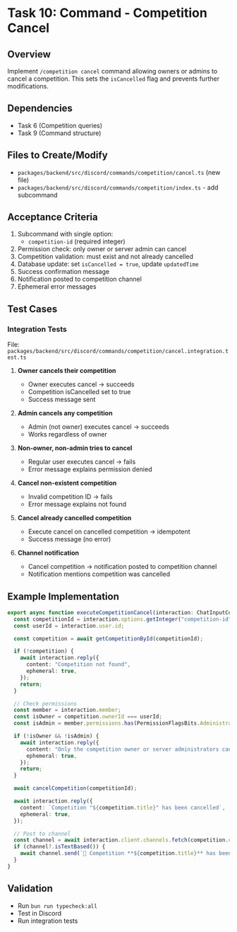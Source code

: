 # Task 10: Command - Competition Cancel

## Overview

Implement `/competition cancel` command allowing owners or admins to cancel a competition. This sets the `isCancelled` flag and prevents further modifications.

## Dependencies

- Task 6 (Competition queries)
- Task 9 (Command structure)

## Files to Create/Modify

- `packages/backend/src/discord/commands/competition/cancel.ts` (new file)
- `packages/backend/src/discord/commands/competition/index.ts` - add subcommand

## Acceptance Criteria

1. Subcommand with single option:
   - `competition-id` (required integer)
2. Permission check: only owner or server admin can cancel
3. Competition validation: must exist and not already cancelled
4. Database update: set `isCancelled = true`, update `updatedTime`
5. Success confirmation message
6. Notification posted to competition channel
7. Ephemeral error messages

## Test Cases

### Integration Tests

File: `packages/backend/src/discord/commands/competition/cancel.integration.test.ts`

1. **Owner cancels their competition**
   - Owner executes cancel → succeeds
   - Competition isCancelled set to true
   - Success message sent

2. **Admin cancels any competition**
   - Admin (not owner) executes cancel → succeeds
   - Works regardless of owner

3. **Non-owner, non-admin tries to cancel**
   - Regular user executes cancel → fails
   - Error message explains permission denied

4. **Cancel non-existent competition**
   - Invalid competition ID → fails
   - Error message explains not found

5. **Cancel already cancelled competition**
   - Execute cancel on cancelled competition → idempotent
   - Success message (no error)

6. **Channel notification**
   - Cancel competition → notification posted to competition channel
   - Notification mentions competition was cancelled

## Example Implementation

```typescript
export async function executeCompetitionCancel(interaction: ChatInputCommandInteraction) {
  const competitionId = interaction.options.getInteger("competition-id", true);
  const userId = interaction.user.id;

  const competition = await getCompetitionById(competitionId);

  if (!competition) {
    await interaction.reply({
      content: "Competition not found",
      ephemeral: true,
    });
    return;
  }

  // Check permissions
  const member = interaction.member;
  const isOwner = competition.ownerId === userId;
  const isAdmin = member.permissions.has(PermissionFlagsBits.Administrator);

  if (!isOwner && !isAdmin) {
    await interaction.reply({
      content: "Only the competition owner or server administrators can cancel competitions",
      ephemeral: true,
    });
    return;
  }

  await cancelCompetition(competitionId);

  await interaction.reply({
    content: `Competition "${competition.title}" has been cancelled`,
    ephemeral: true,
  });

  // Post to channel
  const channel = await interaction.client.channels.fetch(competition.channelId);
  if (channel?.isTextBased()) {
    await channel.send(`🚫 Competition **${competition.title}** has been cancelled by <@${userId}>`);
  }
}
```

## Validation

- Run `bun run typecheck:all`
- Test in Discord
- Run integration tests
